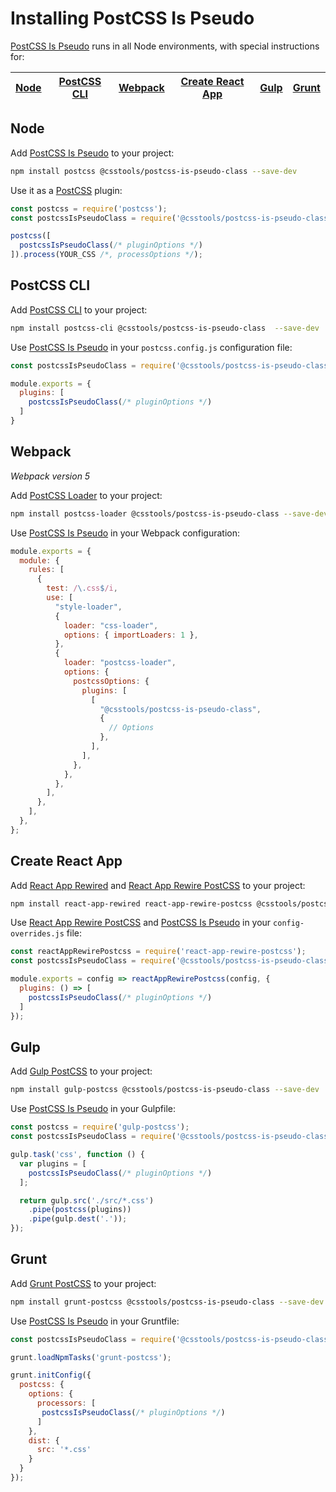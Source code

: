 # Installing PostCSS Is Pseudo

[PostCSS Is Pseudo] runs in all Node environments, with special instructions for:

| [Node](#node) | [PostCSS CLI](#postcss-cli) | [Webpack](#webpack) | [Create React App](#create-react-app) | [Gulp](#gulp) | [Grunt](#grunt) |
| --- | --- | --- | --- | --- | --- |

## Node

Add [PostCSS Is Pseudo] to your project:

```bash
npm install postcss @csstools/postcss-is-pseudo-class --save-dev
```

Use it as a [PostCSS] plugin:

```js
const postcss = require('postcss');
const postcssIsPseudoClass = require('@csstools/postcss-is-pseudo-class');

postcss([
  postcssIsPseudoClass(/* pluginOptions */)
]).process(YOUR_CSS /*, processOptions */);
```

## PostCSS CLI

Add [PostCSS CLI] to your project:

```bash
npm install postcss-cli @csstools/postcss-is-pseudo-class  --save-dev
```

Use [PostCSS Is Pseudo] in your `postcss.config.js` configuration file:

```js
const postcssIsPseudoClass = require('@csstools/postcss-is-pseudo-class');

module.exports = {
  plugins: [
    postcssIsPseudoClass(/* pluginOptions */)
  ]
}
```

## Webpack

_Webpack version 5_

Add [PostCSS Loader] to your project:

```bash
npm install postcss-loader @csstools/postcss-is-pseudo-class --save-dev
```

Use [PostCSS Is Pseudo] in your Webpack configuration:

```js
module.exports = {
  module: {
    rules: [
      {
        test: /\.css$/i,
        use: [
          "style-loader",
          {
            loader: "css-loader",
            options: { importLoaders: 1 },
          },
          {
            loader: "postcss-loader",
            options: {
              postcssOptions: {
                plugins: [
                  [
                    "@csstools/postcss-is-pseudo-class",
                    {
                      // Options
                    },
                  ],
                ],
              },
            },
          },
        ],
      },
    ],
  },
};
```

## Create React App

Add [React App Rewired] and [React App Rewire PostCSS] to your project:

```bash
npm install react-app-rewired react-app-rewire-postcss @csstools/postcss-is-pseudo-class --save-dev
```

Use [React App Rewire PostCSS] and [PostCSS Is Pseudo] in your
`config-overrides.js` file:

```js
const reactAppRewirePostcss = require('react-app-rewire-postcss');
const postcssIsPseudoClass = require('@csstools/postcss-is-pseudo-class');

module.exports = config => reactAppRewirePostcss(config, {
  plugins: () => [
    postcssIsPseudoClass(/* pluginOptions */)
  ]
});
```

## Gulp

Add [Gulp PostCSS] to your project:

```bash
npm install gulp-postcss @csstools/postcss-is-pseudo-class --save-dev
```

Use [PostCSS Is Pseudo] in your Gulpfile:

```js
const postcss = require('gulp-postcss');
const postcssIsPseudoClass = require('@csstools/postcss-is-pseudo-class');

gulp.task('css', function () {
  var plugins = [
    postcssIsPseudoClass(/* pluginOptions */)
  ];

  return gulp.src('./src/*.css')
    .pipe(postcss(plugins))
    .pipe(gulp.dest('.'));
});
```

## Grunt

Add [Grunt PostCSS] to your project:

```bash
npm install grunt-postcss @csstools/postcss-is-pseudo-class --save-dev
```

Use [PostCSS Is Pseudo] in your Gruntfile:

```js
const postcssIsPseudoClass = require('@csstools/postcss-is-pseudo-class');

grunt.loadNpmTasks('grunt-postcss');

grunt.initConfig({
  postcss: {
    options: {
      processors: [
       postcssIsPseudoClass(/* pluginOptions */)
      ]
    },
    dist: {
      src: '*.css'
    }
  }
});
```

[Gulp PostCSS]: https://github.com/postcss/gulp-postcss
[Grunt PostCSS]: https://github.com/nDmitry/grunt-postcss
[PostCSS]: https://github.com/postcss/postcss
[PostCSS CLI]: https://github.com/postcss/postcss-cli
[PostCSS Loader]: https://github.com/postcss/postcss-loader
[PostCSS Is Pseudo]: https://github.com/csstools/postcss-plugins/tree/main/plugins/postcss-is-pseudo-class
[React App Rewire PostCSS]: https://github.com/csstools/react-app-rewire-postcss
[React App Rewired]: https://github.com/timarney/react-app-rewired
